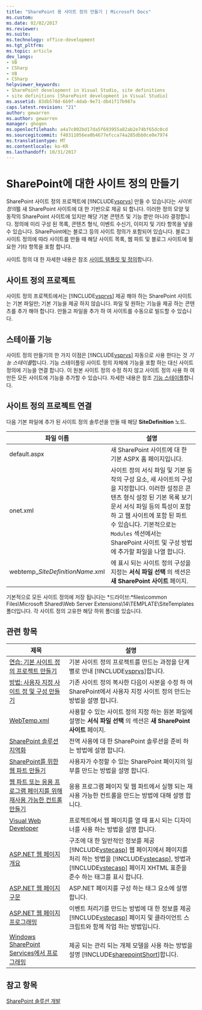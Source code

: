 ```yaml
---
title: "SharePoint 용 사이트 정의 만들기 | Microsoft Docs"
ms.custom: 
ms.date: 02/02/2017
ms.reviewer: 
ms.suite: 
ms.technology: office-development
ms.tgt_pltfrm: 
ms.topic: article
dev_langs:
- VB
- CSharp
- VB
- CSharp
helpviewer_keywords:
- SharePoint development in Visual Studio, site definitions
- site definitions [SharePoint development in Visual Studio]
ms.assetid: 83db570d-6b9f-4dab-9e71-db41f17b987a
caps.latest.revision: "21"
author: gewarren
ms.author: gewarren
manager: ghogen
ms.openlocfilehash: a4a7c002bd17da5f693955a82ab2e74bf65dc0cd
ms.sourcegitcommit: f40311056ea0b4677efcca74a285dbb0ce0e7974
ms.translationtype: MT
ms.contentlocale: ko-KR
ms.lasthandoff: 10/31/2017
---
```

# <a name="creating-site-definitions-for-sharepoint"></a>SharePoint에 대한 사이트 정의 만들기
  SharePoint 사이트 정의 프로젝트에 [!INCLUDE[vsprvs](../sharepoint/includes/vsprvs-md.md)] 만들 수 있습니다는 *사이트 정의*를 새 SharePoint 사이트에 대 한 기반으로 제공 되 합니다. 이러한 정의 모양 및 동작의 SharePoint 사이트에 있지만 해당 기본 콘텐츠 및 기능 뿐만 아니라 결정합니다. 정의에 미리 구성 된 목록, 콘텐츠 형식, 이벤트 수신기, 이미지 및 기타 항목을 넣을 수 있습니다. SharePoint에는 블로그 등의 사이트 정의가 포함되어 있습니다. 블로그 사이트 정의에 따라 사이트를 만들 때 해당 사이트 목록, 웹 파트 및 블로그 사이트에 필요한 기타 항목을 포함 합니다.  
  
 사이트 정의 대 한 자세한 내용은 참조 [사이트 템플릿 및 정의](http://go.microsoft.com/fwlink/?LinkId=179134)합니다.  
  
## <a name="site-definition-projects"></a>사이트 정의 프로젝트  
 사이트 정의 프로젝트에서는 [!INCLUDE[vsprvs](../sharepoint/includes/vsprvs-md.md)] 제공 해야 하는 SharePoint 사이트는 기본 파일만; 기본 기능을 제공 하지 않습니다. 파일 및 원하는 기능을 제공 하는 콘텐츠를 추가 해야 합니다. 만들고 파일을 추가 하 여 사이트를 수동으로 빌드할 수 있습니다.  
  
## <a name="feature-stapling"></a>스테이플 기능  
 사이트 정의 만들기의 한 가지 이점은 [!INCLUDE[vsprvs](../sharepoint/includes/vsprvs-md.md)] 자동으로 사용 한다는 것 *기능 스테이플*합니다. 기능 스테이플링 사이트 정의 자체에 기능을 포함 하는 대신 사이트 정의에 기능을 연결 합니다. 이 원본 사이트 정의 수정 하지 않고 사이트 정의 사용 하 여 만든 모든 사이트에 기능을 추가할 수 있습니다. 자세한 내용은 참조 [기능 스테이플](http://go.microsoft.com/fwlink/?LinkID=119283)합니다.  
  
## <a name="site-definition-project-components"></a>사이트 정의 프로젝트 연결  
 다음 기본 파일에 추가 된 사이트 정의 솔루션을 만들 때 해당 **SiteDefinition** 노드.  
  
|파일 이름|설명|  
|---------------|-----------------|  
|default.aspx|새 SharePoint 사이트에 대 한 기본 ASPX 홈 페이지입니다.|  
|onet.xml|사이트 정의 서식 파일 및 기본 동작의 구성 요소, 새 사이트의 구성을 지정합니다. 이러한 설정은 콘텐츠 형식 설정 된 기본 목록 보기 문서 서식 파일 등의 특성이 포함 하 고 웹 사이트에 포함 된 파트 수 있습니다. 기본적으로는 `Modules` 섹션에서는 SharePoint 사이트 및 구성 방법에 추가할 파일을 나열 합니다.|  
|webtemp_*SiteDefinitionName*.xml|에 표시 되는 사이트 정의 구성을 지정는 **서식 파일 선택** 의 섹션은 **새 SharePoint 사이트** 페이지.|  
  
 기본적으로 모든 사이트 정의에 저장 됩니다는 *드라이브:*files\common Files\Microsoft Shared\Web Server Extensions\14\TEMPLATE\SiteTemplates 폴더입니다. 각 사이트 정의 고유한 해당 하위 폴더를 있습니다.  
  
## <a name="related-topics"></a>관련 항목  
  
|제목|설명|  
|-----------|-----------------|  
|[연습: 기본 사이트 정의 프로젝트 만들기](../sharepoint/walkthrough-create-a-basic-site-definition-project.md)|기본 사이트 정의 프로젝트를 만드는 과정을 단계별로 안내 [!INCLUDE[vsprvs](../sharepoint/includes/vsprvs-md.md)]합니다.|  
|[방법: 사용자 지정 사이트 정 및 구성 만들기](http://go.microsoft.com/fwlink/?LinkId=183309)|기존 사이트 정의 복사한 다음이 사본을 수정 하 여 SharePoint에서 사용자 지정 사이트 정의 만드는 방법을 설명 합니다.|  
|[WebTemp.xml](http://go.microsoft.com/fwlink/?LinkId=183310)|사용할 수 있는 사이트 정의 지정 하는 원본 파일에 설명는 **서식 파일 선택** 의 섹션은 **새 SharePoint 사이트** 페이지.|  
|[SharePoint 솔루션 지역화](../sharepoint/localizing-sharepoint-solutions.md)|전역 사용에 대 한 SharePoint 솔루션을 준비 하는 방법에 설명 합니다.|  
|[SharePoint를 위한 웹 파트 만들기](../sharepoint/creating-web-parts-for-sharepoint.md)|사용자가 수정할 수 있는 SharePoint 페이지의 일부를 만드는 방법을 설명 합니다.|  
|[웹 파트 또는 응용 프로그램 페이지를 위해 재사용 가능한 컨트롤 만들기](../sharepoint/creating-reusable-controls-for-web-parts-or-application-pages.md)|응용 프로그램 페이지 및 웹 파트에서 실행 되는 재사용 가능한 컨트롤을 만드는 방법에 대해 설명 합니다.|  
|[Visual Web Developer](http://go.microsoft.com/fwlink/?LinkId=178725)|프로젝트에서 웹 페이지를 열 때 표시 되는 디자이너를 사용 하는 방법을 설명 합니다.|  
|[ASP.NET 웹 페이지 개요](http://go.microsoft.com/fwlink/?LinkId=178726)|구조에 대 한 일반적인 정보를 제공 [!INCLUDE[vstecasp](../sharepoint/includes/vstecasp-md.md)] 웹 페이지에서 페이지를 처리 하는 방법을 [!INCLUDE[vstecasp](../sharepoint/includes/vstecasp-md.md)], 방법과 [!INCLUDE[vstecasp](../sharepoint/includes/vstecasp-md.md)] 페이지 XHTML 표준을 준수 하는 태그를 표시 합니다.|  
|[ASP.NET 웹 페이지 구문](http://go.microsoft.com/fwlink/?LinkId=178727)|ASP.NET 페이지를 구성 하는 태그 요소에 설명 합니다.|  
|[ASP.NET 웹 페이지 프로그래밍](http://go.microsoft.com/fwlink/?LinkId=178728)|이벤트 처리기를 만드는 방법에 대 한 정보를 제공 [!INCLUDE[vstecasp](../sharepoint/includes/vstecasp-md.md)] 페이지 및 클라이언트 스크립트와 함께 작업 하는 방법입니다.|  
|[Windows SharePoint Services에서 프로그래밍](http://go.microsoft.com/fwlink/?LinkId=178729)|제공 되는 관리 되는 개체 모델을 사용 하는 방법을 설명 [!INCLUDE[sharepointShort](../sharepoint/includes/sharepointshort-md.md)]합니다.|  
  
## <a name="see-also"></a>참고 항목  
 [SharePoint 솔루션 개발](../sharepoint/developing-sharepoint-solutions.md)  
  
  